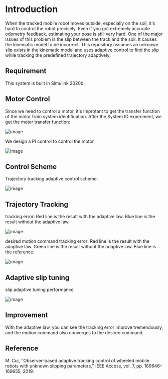 # Introduction
  When the tracked mobile robot moves outside, especially on the soil, it's hard to control the robot precisely. Even if you got extremely accurate odometry feedback, estimating your pose is still very hard. One of the major issues of this problem is the slip between the track and the soil. It causes the kinematic model to be incorrect. This repository assumes an unknown slip exists in the kinematic model and uses adaptive control to find the slip while tracking the predefined trajectory adaptively.
  
## Requirement
This system is built in Simulink 2020b.

## Motor Control
  Since we need to control a motor, it's improtant to get the transfer function of the motor from system identification. After the System ID experiment, we get the motor transfer function:

![image](https://user-images.githubusercontent.com/55338365/230802756-f206ca48-2a2d-4a98-b372-f90ce29eaa0d.png)

We design a PI control to control the motor.

![image](https://user-images.githubusercontent.com/55338365/230806821-00277365-1c1c-4940-90e3-22fce7bf44dc.png)

## Control Scheme
Trajectory tracking adaptive control scheme.

![image](https://user-images.githubusercontent.com/55338365/230810011-91e29995-2742-4f67-b0f4-feaec2cb68a9.png)


## Trajectory Tracking

tracking error:
Red line is the result with the adaptive law. Blue line is the result without the adaptive law.

![image](https://user-images.githubusercontent.com/55338365/230810393-14a526a3-7356-488c-9c77-f470dad9bf29.png)

desired motion command tracking error:
Red line is the result with the adaptive law. Green line is the result without the adaptive law. Blue line is the reference.

![image](https://user-images.githubusercontent.com/55338365/230809186-8c573051-8d8d-4355-8852-93d8b8eeb654.png)

## Adaptive slip tuning

slip adaptive tuning performance

![image](https://user-images.githubusercontent.com/55338365/230809533-8ffc2e57-6a7c-44af-94aa-ba1ad946bfea.png)


## Improvement
With the adaptive law, you can see the tracking error improve tremendously, and the motion command also converges to the desired command.

## Reference
 M. Cui, ‘‘Observer-based adaptive tracking control of wheeled mobile robots with unknown slipping parameters,’’ IEEE Access, vol. 7, pp. 169646–169655, 2019.
